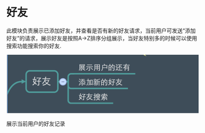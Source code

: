 # 好友

此模块负责展示已添加好友，并查看是否有新的好友请求，当前用户可发送“添加好友”的请求，展示好友是按照A->Z排序分组展示，当好友特别多的时候可以使用搜索功能搜索你的好友.



![好友](好友模块.png)





展示当前用户的好友记录